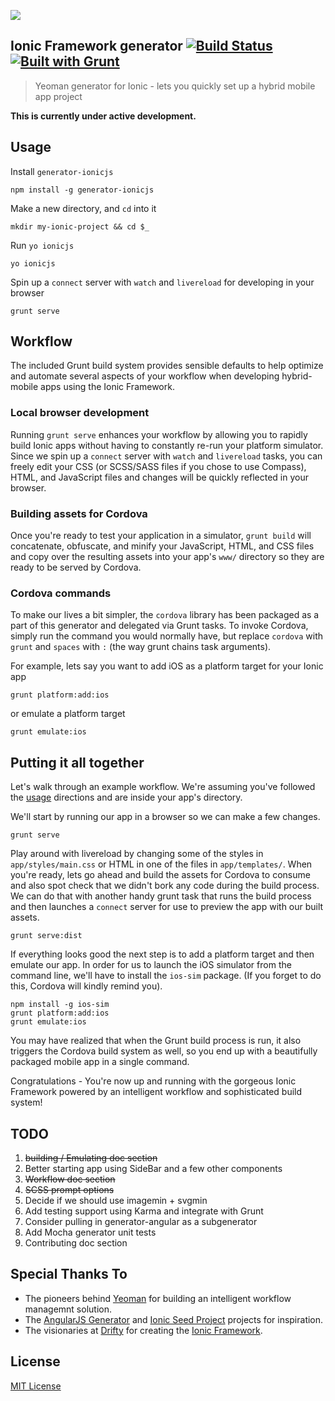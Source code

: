![](http://i.imgur.com/BGrt2QK.png)

## Ionic Framework generator [![Build Status](https://api.travis-ci.org/diegonetto/generator-ionic.png?branch=master)](https://travis-ci.org/diegonetto/generator-ionic) [![Built with Grunt](https://cdn.gruntjs.com/builtwith.png)](http://gruntjs.com/)

> Yeoman generator for Ionic - lets you quickly set up a hybrid mobile app project

**This is currently under active development.**

## Usage
Install `generator-ionicjs`
```
npm install -g generator-ionicjs
```

Make a new directory, and `cd` into it
```
mkdir my-ionic-project && cd $_
```

Run `yo ionicjs`
```
yo ionicjs
```

Spin up a `connect` server with `watch` and `livereload` for developing in your browser
```
grunt serve
```
## Workflow
The included Grunt build system provides sensible defaults to help optimize and automate several aspects of your workflow when developing hybrid-mobile apps using the Ionic Framework.

### Local browser development
Running `grunt serve` enhances your workflow by allowing you to rapidly build Ionic apps without having to constantly re-run your platform simulator. Since we spin up a `connect` server with `watch` and `livereload` tasks, you can freely edit your CSS (or SCSS/SASS files if you chose to use Compass), HTML, and JavaScript files and changes will be quickly reflected in your browser.

### Building assets for Cordova
Once you're ready to test your application in a simulator, `grunt build` will concatenate, obfuscate, and minify your JavaScript, HTML, and CSS files and copy over the resulting assets into your app's `www/` directory so they are ready to be served by Cordova.

### Cordova commands
To make our lives a bit simpler, the `cordova` library has been packaged as a part of this generator and delegated via Grunt tasks. To invoke Cordova, simply run the command you would normally have, but replace `cordova` with `grunt` and `spaces` with `:` (the way grunt chains task arguments).

For example, lets say you want to add iOS as a platform target for your Ionic app
```
grunt platform:add:ios
```
or emulate a platform target
```
grunt emulate:ios
```

## Putting it all together
Let's walk through an example workflow. We're assuming you've followed the [usage](https://github.com/diegonetto/generator-ionic#usage) directions and are inside your app's directory.

We'll start by running our app in a browser so we can make a few changes.
```
grunt serve
```
Play around with livereload by changing some of the styles in `app/styles/main.css` or HTML in one of the files in `app/templates/`. When you're ready, lets go ahead and build the assets for Cordova to consume and also spot check that we didn't bork any code during the build process. We can do that with another handy grunt task that runs the build process and then launches a `connect` server for use to preview the app with our built assets.
```
grunt serve:dist
```
If everything looks good the next step is to add a platform target and then emulate our app. In order for us to launch the iOS simulator from the command line, we'll have to install the `ios-sim` package. (If you forget to do this, Cordova will kindly remind you).
```
npm install -g ios-sim
grunt platform:add:ios
grunt emulate:ios
```
You may have realized that when the Grunt build process is run, it also triggers the Cordova build system as well, so you end up with a beautifully packaged mobile app in a single command.

Congratulations - You're now up and running with the gorgeous Ionic Framework powered by an intelligent workflow and sophisticated build system!

## TODO
1. ~~building / Emulating doc section~~
2. Better starting app using SideBar and a few other components
3. ~~Workflow doc section~~
4. ~~SCSS prompt options~~
5. Decide if we should use imagemin + svgmin
6. Add testing support using Karma and integrate with Grunt
7. Consider pulling in generator-angular as a subgenerator
8. Add Mocha generator unit tests
9. Contributing doc section

## Special Thanks To
* The pioneers behind [Yeoman](http://yeoman.io/) for building an intelligent workflow managemnt solution.
* The [AngularJS Generator](https://github.com/yeoman/generator-angular) and [Ionic Seed Project](https://github.com/driftyco/ionic-angular-cordova-seed) projects for inspiration.
* The visionaries at [Drifty](http://drifty.com) for creating the [Ionic Framework](http://ionicframework.com/).

## License

[MIT License](http://en.wikipedia.org/wiki/MIT_License)
